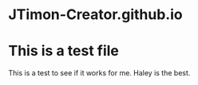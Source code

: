 # JTimon-Creator.github.io
# This is a test file
This is a test to see if it works for me.
Haley is the best.
